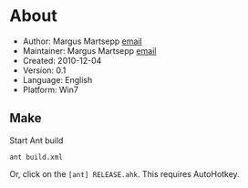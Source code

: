 About
=============
* Author: Margus Martsepp [email](margusmartsepp@gmail.com)
* Maintainer: Margus Martsepp [email](margusmartsepp@gmail.com)
* Created: 2010-12-04
* Version: 0.1
* Language: English
* Platform: Win7

Make
----
Start Ant build

    ant build.xml

Or, click on the `[ant] RELEASE.ahk`. This requires AutoHotkey.

